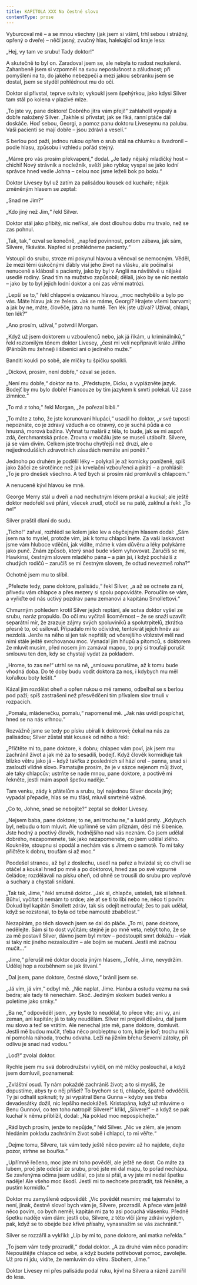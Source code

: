 ```yaml
---
title: KAPITOLA XXX Na čestné slovo
contentType: prose
---
```


<section>

Vyburcoval mě – a se mnou všechny (jak jsem si všiml, trhl sebou i strážný, opřený o dveře) – něčí jasný, zvučný hlas, halekající od kraje lesa:

„Hej, vy tam ve srubu! Tady doktor!“

A skutečně to byl on. Zaradoval jsem se, ale nebyla to radost nezkalená. Zahanbeně jsem si vzpomněl na svou neposlušnost a záludnost; při pomyšlení na to, do jakého nebezpečí a mezi jakou sebranku jsem se dostal, jsem se styděl pohlédnout mu do očí.

Doktor si přivstal, teprve svítalo; vykoukl jsem špehýrkou, jako kdysi Silver tam stál po kolena v plazivé mlze.

„To jste vy, pane doktore! Dobrého jitra vám přeji!“ zahlaholil vyspalý a dobře naložený Silver. „Takhle si přivstat; jak se říká, ranní ptáče dál doskáče. Hoď sebou, Georgi, a pomoz panu doktoru Liveseymu na palubu. Vaši pacienti se mají dobře – jsou zdrávi a veselí.“

S berlou pod paží, jednou rukou opřen o srub stál na chlumku a švadronil – podle hlasu, způsobu i vzhledu pořád stejný.

„Máme pro vás prosím překvapení,“ dodal. „Je tady nějaký mladičký host – chichi! Nový strávník a nocležník, svěží jako rybka; vyspal se jako lodní správce hned vedle Johna – celou noc jsme leželi bok po boku.“

Doktor Livesey byl už zatím za palisádou kousek od kuchaře; nějak změněným hlasem se zeptal:

„Snad ne Jim?“

„Kdo jiný než Jim,“ řekl Silver.

Doktor stál jako přibitý, nic neříkal, ale dost dlouhou dobu mu trvalo, než se zas pohnul.

„Tak, tak,“ ozval se konečně, „napřed povinnost, potom zábava, jak sám, Silvere, říkáváte. Napřed si prohlédneme pacienty.“

Vstoupil do srubu, stroze mi pokynul hlavou a věnoval se nemocným. Věděl, že mezi těmi úskočnými ďábly visí jeho život na vlásku, ale počínal si nenuceně a klábosil s pacienty, jako by byl v Anglii na návštěvě u nějaké usedlé rodiny. Snad tím na mužstvo zapůsobil; dělali, jako by se nic nestalo – jako by to byl jejich lodní doktor a oni zas věrní matrózi.

„Lepší se to,“ řekl chlapovi s ovázanou hlavou, „moc nechybělo a bylo po vás. Máte hlavu jak ze železa. Jak se máme, Georgi? Hrajete všemi barvami; a jak by ne, máte, člověče, játra na huntě. Ten lék jste užíval? Užíval, chlapi, ten lék?“

„Ano prosím, užíval,“ potvrdil Morgan.

„Když už jsem doktorem u vzbouřenců nebo, jak já říkám, u kriminálníků,“ řekl roztomilým tónem doktor Livesey, „čest mi velí nepřipravit krále Jiřího (Pánbůh mu žehnej) i šibenici ani o jediného muže.“

Banditi koukli po sobě, ale mlčky tu špičku spolkli.

„Dickovi, prosím, není dobře,“ ozval se jeden.

„Není mu dobře,“ doktor na to. „Předstupte, Dicku, a vyplázněte jazyk. Bodejť by mu bylo dobře! Francouze by tím jazykem k smrti polekal. Už zase zimnice.“

„To má z toho,“ řekl Morgan, „že pořezal bibli.“

„To máte z toho, že jste korunovaní hlupáci,“ usadil ho doktor, „v své tuposti nepoznáte, co je zdravý vzduch a co otravný, co je suchá půda a co hnusná, morová bažina. Vyhnat tu malárii z těla, to bude, jak se mi aspoň zdá, čerchmantská práce. Zrovna v močálu jste se museli utábořit. Silvere, já se vám divím. Celkem jste trochu chytřejší než druzí, ale o nejjednodušších zdravotních zásadách nemáte ani ponětí.“

Jednoho po druhém je podělil léky – polykali je až komicky poníženě, spíš jako žáčci ze sirotčince než jak krvelační vzbouřenci a piráti – a prohlásil: „To je pro dnešek všechno. A teď bych si prosím rád promluvil s chlapcem.“

A nenuceně kývl hlavou ke mně.

George Merry stál u dveří a nad nechutným lékem prskal a kuckal; ale ještě doktor nedořekl své přání, všecek zrudl, otočil se na patě, zaklnul a řekl: „To ne!“

Silver praštil dlaní do sudu.

„Ticho!“ zařval, rozhlédl se kolem jako lev a obyčejným hlasem dodal: „Sám jsem na to myslel, protože vím, jak k tomu chlapci lnete. Za vaši laskavost jsme vám hluboce vděčni, jak vidíte, máme k vám důvěru a léky polykáme jako punč. Znám způsob, který snad bude všem vyhovovat. Zaručíš se mi, Hawkinsi, čestným slovem mladého pána – a pán jsi, i když pocházíš z chudých rodičů – zaručíš se mi čestným slovem, že odtud nevezmeš roha?“

Ochotně jsem mu to slíbil.

„Přelezte tedy, pane doktore, palisádu,“ řekl Silver, „a až se octnete za ní, přivedu vám chlapce a přes mezery si spolu popovídáte. Poroučím se vám, a vyřiďte od nás uctivý pozdrav panu zemanovi a kapitánu Smollettovi.“

Chmurným pohledem krotil Silver jejich reptání, ale sotva doktor vyšel ze srubu, naráz propuklo. Do očí mu vyčítali licoměrnost – že se snaží uzavřít separátní mír, že zrazuje zájmy svých spoluviníků a spolutrpitelů, zkrátka přesně to, oč usiloval. Připadalo mi to očividné, tentokrát jejich hněv asi nezdolá. Jenže na něho si jen tak nepřišli; od včerejšího vítězství měl nad nimi stále ještě svrchovanou moc. Vynadal jim hňupů a pitomců, s doktorem že mluvit musím, před nosem jim zamával mapou, to prý si troufají porušit smlouvu ten den, kdy se chystají vydat za pokladem.

„Hrome, to zas ne!“ utrhl se na ně, „smlouvu porušíme, až k tomu bude vhodná doba. Do té doby budu vodit doktora za nos, i kdybych mu měl kořalkou boty leštit.“

Kázal jim rozdělat oheň a opřen rukou o mé rameno, odbelhal se s berlou pod paží; spíš zastrašeni než přesvědčeni tím přívalem slov trnuli v rozpacích.

„Pomalu, mládenečku, pomalu,“ napomenul mě. „Jak nás uvidí pospíchat, hned se na nás vrhnou.“

Rozvážně jsme se tedy po písku ubírali k doktorovi; čekal na nás za palisádou; Silver zůstal stát kousek od něho a řekl:

„Přičtěte mi to, pane doktore, k dobru; chlapec vám poví, jak jsem mu zachránil život a jak mě za to sesadili, bodejť. Když člověk kormidluje tak blízko větru jako já – když takřka z posledních sil hází orel – panna, snad si zaslouží vlídné slovo. Pamatujte prosím, že je v sázce nejenom můj život, ale taky chlapcův; ustrňte se nade mnou, pane doktore, a poctivě mi řekněte, jestli mám aspoň špetku naděje.“

Tam venku, zády k přátelům a srubu, byl najednou Silver docela jiný; vypadal přepadle, hlas se mu třásl, mluvil smrtelně vážně.

„Co to, Johne, snad se nebojíte?“ zeptal se doktor Livesey.

„Nejsem baba, pane doktore; to ne, ani trochu ne,“ a luskl prsty. „Kdybych byl, nebudu o tom mluvit. Ale upřímně se vám přiznám, děsí mě šibenice. Jste hodný a poctivý člověk, hodnějšího nad vás neznám. Co jsem udělal dobrého, nezapomenete, tak jako nezapomenete, co jsem udělal zlého. Koukněte, stoupnu si opodál a nechám vás s Jimem o samotě. To mi taky přičtěte k dobru, troufám si až moc.“

Poodešel stranou, až byl z doslechu, usedl na pařez a hvízdal si; co chvíli se otáčel a koukal hned po mně a po doktorovi, hned zas po své vzpurné čeládce; rozdělávali na písku oheň, od ohně se trousili do srubu pro vepřové a suchary a chystali snídani.

„Tak tak, Jime,“ řekl smutně doktor. „Jak si, chlapče, usteleš, tak si lehneš. Bůhví, vyčítat ti nemám to srdce; ale ať se ti to líbí nebo ne, něco ti povím: Dokud byl kapitán Smollett zdráv, tak sis odejít netroufal; žes to pak udělal, když se rozstonal, to byla od tebe namoutě zbabělost.“

Nezapírám, po těch slovech jsem se dal do pláče. „To mi, pane doktore, nedělejte. Sám si to dost vyčítám; stejně je po mně veta, nebýt toho, že se za mě postavil Silver, dávno jsem byl mrtev – podstoupit smrt dokážu – však si taky nic jiného nezasloužím – ale bojím se mučení. Jestli mě začnou mučit…“

„Jime,“ přerušil mě doktor docela jiným hlasem, „Tohle, Jime, nevydržím. Udělej hop a rozběhnem se jak štvaní.“

„Dal jsem, pane doktore, čestné slovo,“ bránil jsem se.

„Já vím, já vím,“ odbyl mě. „Nic naplat, Jime. Hanbu a ostudu vezmu na svá bedra; ale tady tě nenechám. Skoč. Jediným skokem budeš venku a poletíme jako srnky.“

„Ba ne,“ odpověděl jsem, „vy byste to neudělal, to přece víte; ani vy, ani zeman, ani kapitán; já to taky neudělám. Silver mi projevil důvěru, dal jsem mu slovo a teď se vrátím. Ale nenechal jste mě, pane doktore, domluvit. Jestli mě budou mučit, třeba něco probleptnu o tom, kde je loď; trochu mi k ní pomohla náhoda, trochu odvaha. Leží na jižním břehu Severní zátoky, při odlivu je snad nad vodou.“

„Loď!“ zvolal doktor.

Rychle jsem mu svá dobrodružství vylíčil, on mě mlčky poslouchal, a když jsem domluvil, poznamenal:

„Zvláštní osud. Ty nám pokaždé zachráníš život; a to si myslíš, že dopustíme, abys ty o něj přišel? To bychom se ti, chlapče, špatně odvděčili. Ty jsi odhalil spiknutí; ty jsi vypátral Bena Gunna – kdyby ses třeba devadesátky dožil, nic lepšího nedokážeš. Kristapána, když už mluvíme o Benu Gunnovi, co ten toho natropil! Silvere!“ křikl, „Silvere!“ – a když se pak kuchař k němu přiblížil, dodal: „Na poklad moc nepospíchejte.“

„Rád bych prosím, jenže to nepůjde,“ řekl Silver. „Nic ve zlém, ale jenom hledáním pokladu zachráním život sobě i chlapci, to mi věřte.“

„Dejme tomu, Silvere, tak vám tedy ještě něco povím: až ho najdete, dejte pozor, strhne se bouřka.“

„Upřímně řečeno, moc jste mi toho pověděl, ale ještě ne dost. Co máte za lubem, proč jste odešel ze srubu, proč jste mi dal mapu, to pořád nechápu. Se zavřenýma očima jsem udělal, co jste si přál, a vy jste mi nedal špetku naděje! Ale všeho moc škodí. Jestli mi to nechcete prozradit, tak řekněte, a pustím kormidlo.“

Doktor mu zamyšleně odpověděl: „Víc povědět nesmím; mé tajemství to není, jinak, čestné slovo! bych vám je, Silvere, prozradil. A přece vám ještě něco povím, co bych neměl; kapitán mi za to asi pocuchá vlásenku. Předně špetku naděje vám dám: jestli oba, Silvere, z této vlčí jámy zdrávi vyjdem, pak, když se to obejde bez křivé přísahy, vynasnažím se vás zachránit.“

Silver se rozzářil a vykřikl: „Líp by mi to, pane doktore, ani matka neřekla.“

„To jsem vám tedy prozradil,“ dodal doktor. „A za druhé vám něco poradím: Nepouštějte chlapce od sebe, a když budete potřebovat pomoc, zavolejte. Už pro ni jdu, vidíte, že nemluvím do větru. Sbohem, Jime.“

Doktor Livesey mi přes palisádu podal ruku, kývl na Silvera a rázně zamířil do lesa.

</section>
